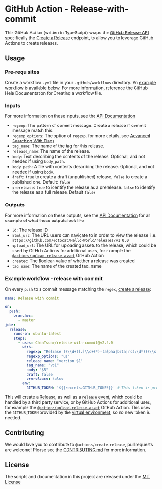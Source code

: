 # GitHub Action - Release-with-commit

This GitHub Action (written in TypeScript) wraps the [GitHub Release API](https://developer.github.com/v3/repos/releases/), specifically the [Create a Release](https://developer.github.com/v3/repos/releases/#create-a-release) endpoint, to allow you to leverage GitHub Actions to create releases.

## Usage

### Pre-requisites

Create a workflow `.yml` file in your `.github/workflows` directory. An [example workflow](#example-workflow---release-with-commit) is available below. For more information, reference the GitHub Help Documentation for [Creating a workflow file](https://help.github.com/en/articles/configuring-a-workflow#creating-a-workflow-file).

### Inputs

For more information on these inputs, see the [API Documentation](https://developer.github.com/v3/repos/releases/#input)

- `regexp`: The pattern of commit message. Create a release if commit message match this.
- `regexp_options`: The option of `regexp`. for more details, see [Advanced Searching With Flags](https://developer.mozilla.org/en-US/docs/Web/JavaScript/Guide/Regular_Expressions#Advanced_Searching_With_Flags)
- `tag_name`: The name of the tag for this release.
- `release_name`: The name of the release.
- `body`: Text describing the contents of the release. Optional, and not needed if using `body_path`.
- `body_path`: A file with contents describing the release. Optional, and not needed if using `body`.
- `draft`: `true` to create a draft (unpublished) release, `false` to create a published one. Default: `false`
- `prerelease`: `true` to identify the release as a prerelease. `false` to identify the release as a full release. Default `false`

### Outputs

For more information on these outputs, see the [API Documentation](https://developer.github.com/v3/repos/releases/#response-4) for an example of what these outputs look like

- `id`: The release ID
- `html_url`: The URL users can navigate to in order to view the release. i.e. `https://github.com/octocat/Hello-World/releases/v1.0.0`
- `upload_url`: The URL for uploading assets to the release, which could be used by GitHub Actions for additional uses, for example the [`@actions/upload-release-asset`](https://www.github.com/actions/upload-release-asset) GitHub Action
- `created`: The Boolean value of whether a release was created
- `tag_name`: The name of the created tag_name

### Example workflow - release with commit

On every `push` to a commit message matching the `regex`, [create a release](https://developer.github.com/v3/repos/releases/#create-a-release):

```yaml
name: Release with commit

on:
  push:
    branches:
      - master
jobs:
  release:
    runs-on: ubuntu-latest
    steps:
      - uses: ChanTsune/release-with-commit@v2.3.0
        with:
          regexp: "Release ((\\d+([.]\\d+)*)-(alpha|beta|rc)\\d*)((\\s|\\S)*)"
          regexp_options: "us"
          release_name: "version $1"
          tag_name: "v$1"
          body: "$5"
          draft: false
          prerelease: false
        env:
          GITHUB_TOKEN: '${{secrets.GITHUB_TOKEN}}' # This token is provided by Actions, you do not need to create your own token
```

This will create a [Release](https://help.github.com/en/articles/creating-releases), as well as a [`release` event](https://developer.github.com/v3/activity/events/types/#releaseevent), which could be handled by a third party service, or by GitHub Actions for additional uses, for example the [`@actions/upload-release-asset`](https://www.github.com/actions/upload-release-asset) GitHub Action. This uses the `GITHUB_TOKEN` provided by the [virtual environment](https://help.github.com/en/github/automating-your-workflow-with-github-actions/virtual-environments-for-github-actions#github_token-secret), so no new token is needed.

## Contributing

We would love you to contribute to `@actions/create-release`, pull requests are welcome! Please see the [CONTRIBUTING.md](CONTRIBUTING.md) for more information.

## License

The scripts and documentation in this project are released under the [MIT License](LICENSE)
